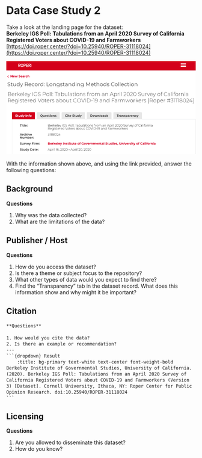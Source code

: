 # Data Case Study 2

Take a look at the landing page for the dataset:<br>
**Berkeley IGS Poll: Tabulations from an April 2020 Survey of California Registered Voters about COVID-19 and Farmworkers** <br>
[https://doi.roper.center/?doi=10.25940/ROPER-31118024](https://doi.roper.center/?doi=10.25940/ROPER-31118024)

![roper](./images/roper.png)

With the information shown above, and using the link provided, answer the following questions:

## Background

**Questions**

1. Why was the data collected?
2. What are the limitations of the data?

## Publisher / Host

**Questions**

1. How do you access the dataset? 
2. Is there a theme or subject focus to the repository?
3. What other types of data would you expect to find there?
4. Find the “Transparency” tab in the dataset record. What does this information show and why might it be important?

## Citation

````{panels}
**Questions**

1. How would you cite the data?
2. Is there an example or recommendation?
---
```{dropdown} Result
    :title: bg-primary text-white text-center font-weight-bold
Berkeley Institute of Governmental Studies, University of California. (2020). Berkeley IGS Poll: Tabulations from an April 2020 Survey of California Registered Voters about COVID-19 and Farmworkers (Version 3) [Dataset]. Cornell University, Ithaca, NY: Roper Center for Public Opinion Research. doi:10.25940/ROPER-31118024
```
````

## Licensing

**Questions**

1. Are you allowed to disseminate this dataset?
2. How do you know?
